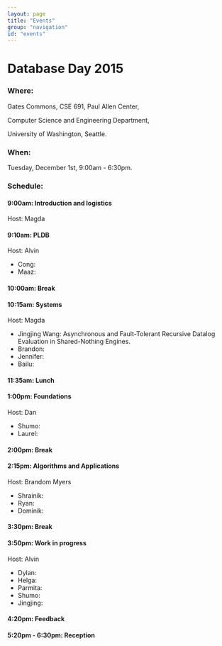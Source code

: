 ```yaml
---
layout: page
title: "Events"
group: "navigation"
id: "events"
---
```


# Database Day 2015

### **Where**: 

Gates Commons, CSE 691, Paul Allen Center,

Computer Science and Engineering Department,

University of Washington, Seattle.

### **When**: 

Tuesday, December 1st, 9:00am - 6:30pm.

### **Schedule**:

#### 9:00am: Introduction and logistics
Host: Magda

#### 9:10am: PLDB
Host: Alvin

- Cong:
- Maaz:

#### 10:00am: Break

#### 10:15am: Systems
Host: Magda

- Jingjing Wang: Asynchronous and Fault-Tolerant Recursive Datalog Evaluation in Shared-Nothing Engines.
- Brandon:
- Jennifer:
- Bailu:

#### 11:35am: Lunch

#### 1:00pm: Foundations
Host: Dan

- Shumo:
- Laurel:

#### 2:00pm: Break

#### 2:15pm: Algorithms and Applications
Host: Brandom Myers

- Shrainik:
- Ryan:
- Dominik:

#### 3:30pm: Break

#### 3:50pm: Work in progress
Host: Alvin

- Dylan:
- Helga:
- Parmita:
- Shumo:
- Jingjing:

#### 4:20pm: Feedback

#### 5:20pm - 6:30pm: Reception

